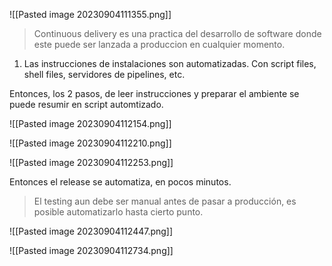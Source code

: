 ![[Pasted image 20230904111355.png]]

> Continuous delivery es una practica del desarrollo de software donde este puede ser lanzada a produccion en cualquier momento.

1) Las instrucciones de instalaciones son automatizadas.
Con script files, shell files, servidores de pipelines, etc.

Entonces, los 2 pasos, de leer instrucciones y preparar el ambiente se puede resumir en script automtizado.

![[Pasted image 20230904112154.png]]

![[Pasted image 20230904112210.png]]

![[Pasted image 20230904112253.png]]

Entonces el release se automatiza, en pocos minutos.

> El testing aun debe ser manual antes de pasar a producción, es posible automatizarlo hasta cierto punto.

![[Pasted image 20230904112447.png]]


![[Pasted image 20230904112734.png]]

